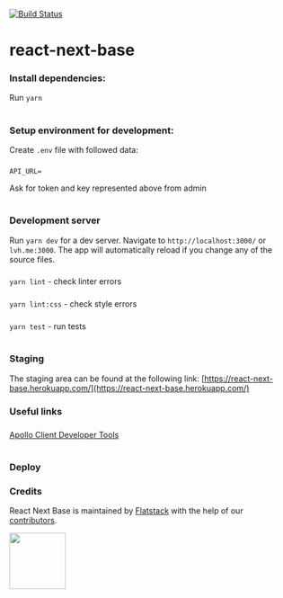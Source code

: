 [![Build Status](https://flatstack.semaphoreci.com/badges/react-next-base/branches/master.svg?style=shields)](https://flatstack.semaphoreci.com/projects/react-next-base)
# react-next-base

### Install dependencies:

Run `yarn`

#

### Setup environment for development:

Create `.env` file with followed data:

###

`API_URL=`

Ask for token and key represented above from admin

#

### Development server

Run `yarn dev` for a dev server. Navigate to `http://localhost:3000/` or `lvh.me:3000`. The app will automatically reload if you change any of the source files.

###

`yarn lint` - check linter errors

###

`yarn lint:css` - check style errors

###

`yarn test` - run tests

#

### Staging

The staging area can be found at the following link: [https://react-next-base.herokuapp.com/](https://react-next-base.herokuapp.com/)

### Useful links

###

[Apollo Client Developer Tools](https://chrome.google.com/webstore/detail/apollo-client-developer-t/jdkknkkbebbapilgoeccciglkfbmbnfm)

###

#

### Deploy

### Credits

React Next Base is maintained by [Flatstack](http://www.flatstack.com) with the help of our
[contributors](http://github.com/fs/react-next-base/contributors).

[<img src="http://www.flatstack.com/logo.svg" width="100"/>](http://www.flatstack.com)
